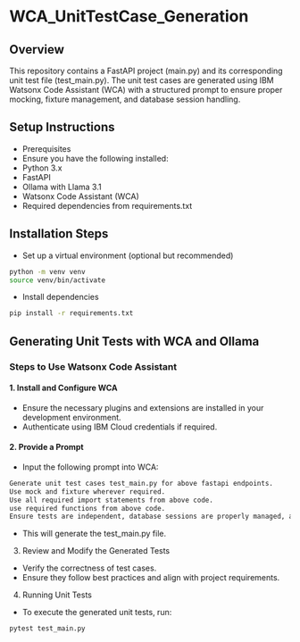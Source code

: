 # WCA_UnitTestCase_Generation
## Overview

This repository contains a FastAPI project (main.py) and its corresponding unit test file (test_main.py). The unit test cases are generated using IBM Watsonx Code Assistant (WCA) with a structured prompt to ensure proper mocking, fixture management, and database session handling.

## Setup Instructions

- Prerequisites
- Ensure you have the following installed:
- Python 3.x
- FastAPI
- Ollama with Llama 3.1
- Watsonx Code Assistant (WCA)
- Required dependencies from requirements.txt

## Installation Steps

- Set up a virtual environment (optional but recommended)

```sh
python -m venv venv
source venv/bin/activate
```
- Install dependencies

```sh
pip install -r requirements.txt
```

## Generating Unit Tests with WCA and Ollama

### Steps to Use Watsonx Code Assistant

#### 1. Install and Configure WCA
- Ensure the necessary plugins and extensions are installed in your development environment.
- Authenticate using IBM Cloud credentials if required.
#### 2. Provide a Prompt
- Input the following prompt into WCA:

```sh
Generate unit test cases test_main.py for above fastapi endpoints.
Use mock and fixture wherever required.
Use all required import statements from above code.
use required functions from above code.
Ensure tests are independent, database sessions are properly managed, and avoid fixture not found errors.
```
- This will generate the test_main.py file.

3. Review and Modify the Generated Tests
- Verify the correctness of test cases.
- Ensure they follow best practices and align with project requirements.

4. Running Unit Tests
- To execute the generated unit tests, run:
```sh
pytest test_main.py
```





